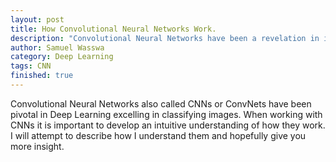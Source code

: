 ```yaml
---
layout: post
title: How Convolutional Neural Networks Work.
description: "Convolutional Neural Networks have been a revelation in image classification. However, how exaxtly do they work."
author: Samuel Wasswa
category: Deep Learning
tags: CNN
finished: true
---
```

Convolutional Neural Networks also called CNNs or ConvNets have been pivotal in Deep Learning excelling in classifying images.
When working with CNNs it is important to develop an intuitive understanding of how they work. I will attempt to describe how I understand them and hopefully give you more insight.


